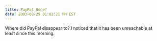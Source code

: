 ```yaml
---
title: PayPal Gone?
date: 2003-08-29 01:02:21 PM EST
---
```


Where did PayPal disappear to? I noticed that it has been unreachable at least since this morning.